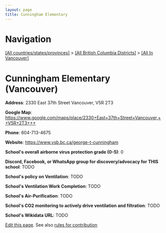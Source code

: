 ```yaml
---
layout: page
title: Cunningham Elementary
---
```

# Navigation

[[All countries/states/provinces]](../../..) > [[All British Columbia Districts]](../..) > [[All In Vancouver]](..)

# Cunningham Elementary (Vancouver)

**Address**: 2330 East 37th Street Vancouver,  V5R 2T3

**Google Map**: <https://www.google.com/maps/place/2330+East+37th+Street+Vancouver,++V5R+2T3+++>

**Phone**: 604-713-4675

**Website**: <https://www.vsb.bc.ca/george-t-cunningham>

**School's overall airborne virus protection grade (0-5)**: 0

**Discord, Facebook, or WhatsApp group for discovery/advocacy for THIS school**: TODO

**School's policy on Ventilation**: TODO

**School's Ventilation Work Completion**: TODO

**School's Air-Purification**: TODO

**School's CO2 monitoring to actively drive ventilation and filtration**: TODO

**School's Wikidata URL**: TODO


[Edit this page](https://github.com/ventilate-schools/BC/edit/main/./Vancouver/Cunningham_Elementary.md). See also [rules for contribution](../../../contribution-rules/)